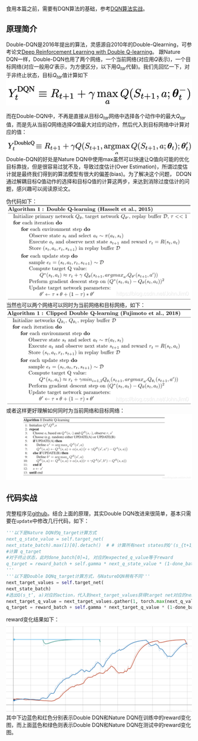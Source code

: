 食用本篇之前，需要有DQN算法的基础，参考[DQN算法实战](../DQN)。

## 原理简介

Double-DQN是2016年提出的算法，灵感源自2010年的Double-Qlearning，可参考论文[Deep Reinforcement Learning with Double Q-learning](https://arxiv.org/abs/1509.06461)。
跟Nature DQN一样，Double-DQN也用了两个网络，一个当前网络(对应用$Q$表示)，一个目标网络(对应一般用$Q'$表示，为方便区分，以下用$Q_{tar}$代替)。我们先回忆一下，对于非终止状态，目标$Q_{tar}$值计算如下
![在这里插入图片描述](assets/20201222145725907.png)

而在Double-DQN中，不再是直接从目标$Q_{tar}$网络中选择各个动作中的最大$Q_{tar}$值，而是先从当前$Q$网络选择$Q$值最大对应的动作，然后代入到目标网络中计算对应的值：
![在这里插入图片描述](assets/20201222150225327.png)
Double-DQN的好处是Nature DQN中使用max虽然可以快速让Q值向可能的优化目标靠拢，但是很容易过犹不及，导致过度估计(Over Estimation)，所谓过度估计就是最终我们得到的算法模型有很大的偏差(bias)。为了解决这个问题， DDQN通过解耦目标Q值动作的选择和目标Q值的计算这两步，来达到消除过度估计的问题，感兴趣可以阅读原论文。

伪代码如下：
![在这里插入图片描述](assets/watermark,type_ZmFuZ3poZW5naGVpdGk,shadow_10,text_aHR0cHM6Ly9ibG9nLmNzZG4ubmV0L0pvaG5KaW0w,size_16,color_FFFFFF,t_70.png)
当然也可以两个网络可以同时为当前网络和目标网络，如下：
![在这里插入图片描述](assets/watermark,type_ZmFuZ3poZW5naGVpdGk,shadow_10,text_aHR0cHM6Ly9ibG9nLmNzZG4ubmV0L0pvaG5KaW0w,size_16,color_FFFFFF,t_70-20210328110837146.png)
或者这样更好理解如何同时为当前网络和目标网络：
![在这里插入图片描述](assets/watermark,type_ZmFuZ3poZW5naGVpdGk,shadow_10,text_aHR0cHM6Ly9ibG9nLmNzZG4ubmV0L0pvaG5KaW0w,size_16,color_FFFFFF,t_70-20210328110837157.png)

## 代码实战
完整程序见[github](https://github.com/JohnJim0816/reinforcement-learning-tutorials/tree/master/DoubleDQN)。结合上面的原理，其实Double DQN改进来很简单，基本只需要在```update```中修改几行代码，如下：
```python
'''以下是Nature DQN的q_target计算方式
next_q_state_value = self.target_net(
next_state_batch).max(1)[0].detach()  # # 计算所有next states的Q'(s_{t+1})的最大值，Q'为目标网络的q函数,比如tensor([ 0.0060, -0.0171,...,])
#计算 q_target
#对于终止状态，此时done_batch[0]=1, 对应的expected_q_value等于reward
q_target = reward_batch + self.gamma * next_q_state_value * (1-done_batch[0])
'''
'''以下是Double DQNq_target计算方式，与NatureDQN稍有不同'''
next_target_values = self.target_net(
next_state_batch)
#选出Q(s_t‘, a)对应的action，代入到next_target_values获得target net对应的next_q_value，即Q’(s_t|a=argmax Q(s_t‘, a))
next_target_q_value = next_target_values.gather(1, torch.max(next_q_values, 1)[1].unsqueeze(1)).squeeze(1)
q_target = reward_batch + self.gamma * next_target_q_value * (1-done_batch[0])
```
reward变化结果如下：
![在这里插入图片描述](assets/watermark,type_ZmFuZ3poZW5naGVpdGk,shadow_10,text_aHR0cHM6Ly9ibG9nLmNzZG4ubmV0L0pvaG5KaW0w,size_16,color_FFFFFF,t_70-20210328110837128.png)
其中下边蓝色和红色分别表示Double DQN和Nature DQN在训练中的reward变化图，而上面蓝色和绿色则表示Double DQN和Nature DQN在测试中的reward变化图。